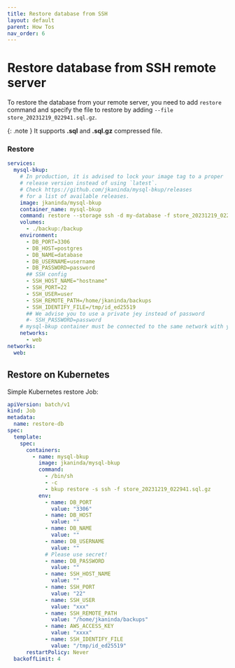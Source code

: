 ```yaml
---
title: Restore database from SSH
layout: default
parent: How Tos
nav_order: 6
---
```

# Restore database from SSH remote server

To restore the database from your remote server, you need to add `restore` command and specify the file to restore by adding `--file store_20231219_022941.sql.gz`.

{: .note }
It supports __.sql__ and __.sql.gz__ compressed file.

### Restore

```yml
services:
  mysql-bkup:
    # In production, it is advised to lock your image tag to a proper
    # release version instead of using `latest`.
    # Check https://github.com/jkaninda/mysql-bkup/releases
    # for a list of available releases.
    image: jkaninda/mysql-bkup
    container_name: mysql-bkup
    command: restore --storage ssh -d my-database -f store_20231219_022941.sql.gz --path /home/jkaninda/backups
    volumes:
      - ./backup:/backup
    environment:
      - DB_PORT=3306
      - DB_HOST=postgres
      - DB_NAME=database
      - DB_USERNAME=username
      - DB_PASSWORD=password
      ## SSH config
      - SSH_HOST_NAME="hostname"
      - SSH_PORT=22
      - SSH_USER=user
      - SSH_REMOTE_PATH=/home/jkaninda/backups
      - SSH_IDENTIFY_FILE=/tmp/id_ed25519
      ## We advise you to use a private jey instead of password
      #- SSH_PASSWORD=password
    # mysql-bkup container must be connected to the same network with your database
    networks:
      - web
networks:
  web:
```
## Restore on Kubernetes

Simple Kubernetes restore Job:

```yaml
apiVersion: batch/v1
kind: Job
metadata:
  name: restore-db
spec:
  template:
    spec:
      containers:
        - name: mysql-bkup
          image: jkaninda/mysql-bkup
          command:
            - /bin/sh
            - -c
            - bkup restore -s ssh -f store_20231219_022941.sql.gz
          env:
            - name: DB_PORT
              value: "3306"
            - name: DB_HOST
              value: ""
            - name: DB_NAME
              value: ""
            - name: DB_USERNAME
              value: ""
            # Please use secret!
            - name: DB_PASSWORD
              value: ""
            - name: SSH_HOST_NAME
              value: ""
            - name: SSH_PORT
              value: "22"
            - name: SSH_USER
              value: "xxx"
            - name: SSH_REMOTE_PATH
              value: "/home/jkaninda/backups"
            - name: AWS_ACCESS_KEY
              value: "xxxx"
            - name: SSH_IDENTIFY_FILE
              value: "/tmp/id_ed25519"
      restartPolicy: Never
  backoffLimit: 4
```